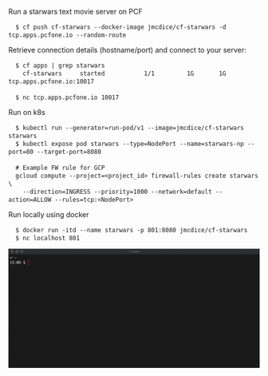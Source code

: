 Run a starwars text movie server on PCF

```console
  $ cf push cf-starwars --docker-image jmcdice/cf-starwars -d tcp.apps.pcfone.io --random-route
```

Retrieve connection details (hostname/port) and connect to your server:

```console
  $ cf apps | grep starwars
    cf-starwars     started           1/1         1G       1G     tcp.apps.pcfone.io:10017

  $ nc tcp.apps.pcfone.io 10017
```

Run on k8s
```console
  $ kubectl run --generator=run-pod/v1 --image=jmcdice/cf-starwars starwars
  $ kubectl expose pod starwars --type=NodePort --name=starwars-np --port=80 --target-port=8080

  # Example FW rule for GCP
  gcloud compute --project=<project_id> firewall-rules create starwars \
    --direction=INGRESS --priority=1000 --network=default --action=ALLOW --rules=tcp:<NodePort>

```

Run locally using docker
```console
  $ docker run -itd --name starwars -p 801:8080 jmcdice/cf-starwars
  $ nc localhost 801
```

![Example](./example.gif)

